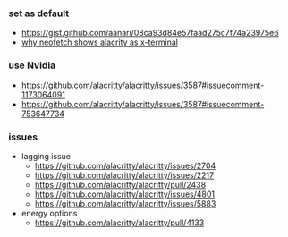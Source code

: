 ### set as default
- https://gist.github.com/aanari/08ca93d84e57faad275c7f74a23975e6
- [why neofetch shows alacrity as x-terminal](https://www.reddit.com/r/pop_os/comments/11mww7c/why_is_alacritty_called_xterminalemulator/)

### use Nvidia
- https://github.com/alacritty/alacritty/issues/3587#issuecomment-1173064091
- https://github.com/alacritty/alacritty/issues/3587#issuecomment-753647734

### issues
- lagging issue
	- https://github.com/alacritty/alacritty/issues/2704
	- https://github.com/alacritty/alacritty/issues/2217
	- https://github.com/alacritty/alacritty/pull/2438
	- https://github.com/alacritty/alacritty/issues/4801
	- https://github.com/alacritty/alacritty/issues/5883
- energy options
	- https://github.com/alacritty/alacritty/pull/4133